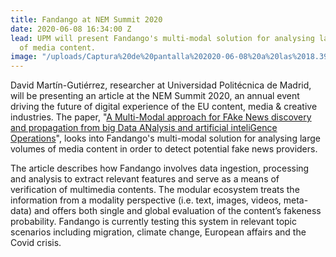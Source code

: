 ```yaml
---
title: Fandango at NEM Summit 2020
date: 2020-06-08 16:34:00 Z
lead: UPM will present Fandango's multi-modal solution for analysing large volumes
  of media content.
image: "/uploads/Captura%20de%20pantalla%202020-06-08%20a%20las%2018.39.32.png"
---
```


David Martín-Gutiérrez, researcher at Universidad Politécnica de Madrid, will be presenting an article at the NEM Summit 2020, an annual event driving the future of digital experience of the EU content, media & creative industries. The paper, "[A Multi-Modal approach for FAke News discovery and propagation from big Data ANalysis and artificial inteliGence Operations](https://www.dropbox.com/s/9z3a1l8vzd9xwe2/multimodal_approach_fake_news_discovery_and_propagation.pdf?dl=0
)", looks into Fandango's multi-modal solution for analysing large volumes of media content in order to detect potential fake news providers.

The article describes how Fandango involves data ingestion, processing and analysis to extract relevant features and serve as a means of verification of multimedia contents. The modular ecosystem treats the information from a modality perspective (i.e. text, images, videos, meta-data) and offers both single and global evaluation of the content’s fakeness probability. Fandango is currently testing this system in relevant topic scenarios including migration, climate change, European affairs and the Covid crisis.